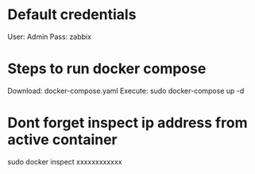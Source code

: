 # Default credentials 

User: Admin
Pass: zabbix

# Steps to run docker compose

Download: docker-compose.yaml
Execute: sudo docker-compose up -d

# Dont forget inspect ip address from active container

sudo docker inspect xxxxxxxxxxxx
